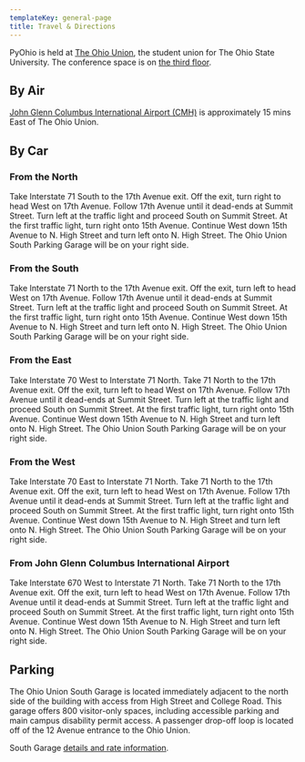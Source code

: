 ```yaml
---
templateKey: general-page
title: Travel & Directions
---
```


PyOhio is held at <a href="https://ohiounion.osu.edu/">The Ohio Union</a>, the
student union for The Ohio State University. The conference space is on
<a href="https://ohiounion.osu.edu/whats_inside/building_maps">the
third floor</a>.

<h2>By Air</h2>

<p><a href="https://flycolumbus.com/">John Glenn Columbus International Airport (CMH)</a>
is approximately 15 mins East of The Ohio Union.</p>

<h2>By Car</h2>

<h3>From the North</h3>
<p>Take Interstate 71 South to the 17th Avenue exit.  Off the exit, turn right to head West on 17th Avenue.  Follow 17th Avenue until it dead-ends at Summit Street.  Turn left at the traffic light and proceed South on Summit Street.  At the first traffic light, turn right onto 15th Avenue.  Continue West down 15th Avenue to N. High Street and turn left onto N. High Street.  The Ohio Union South Parking Garage will be on your right side.</p>

<h3>From the South</h3>
<p>Take Interstate 71 North to the 17th Avenue exit.  Off the exit, turn left to head West on 17th Avenue.  Follow 17th Avenue until it dead-ends at Summit Street.  Turn left at the traffic light and proceed South on Summit Street.  At the first traffic light, turn right onto 15th Avenue.  Continue West down 15th Avenue to N. High Street and turn left onto N. High Street.  The Ohio Union South Parking Garage will be on your right side.</p>

<h3>From the East</h3>
<p>Take Interstate 70 West to Interstate 71 North.  Take 71 North to the 17th Avenue exit.  Off the exit, turn left to head West on 17th Avenue.  Follow 17th Avenue until it dead-ends at Summit Street.  Turn left at the traffic light and proceed South on Summit Street.  At the first traffic light, turn right onto 15th Avenue.  Continue West down 15th Avenue to N. High Street and turn left onto N. High Street.  The Ohio Union South Parking Garage will be on your right side.<p>

<h3>From the West</h3>
<p>Take Interstate 70 East to Interstate 71 North.  Take 71 North to the 17th Avenue exit.  Off the exit, turn left to head West on 17th Avenue.  Follow 17th Avenue until it dead-ends at Summit Street.  Turn left at the traffic light and proceed South on Summit Street.  At the first traffic light, turn right onto 15th Avenue.  Continue West down 15th Avenue to N. High Street and turn left onto N. High Street.  The Ohio Union South Parking Garage will be on your right side.</p>

<h3>From John Glenn Columbus International Airport</h3>
<p>Take Interstate 670 West to Interstate 71 North.  Take 71 North to the 17th Avenue exit.  Off the exit, turn left to head West on 17th Avenue.  Follow 17th Avenue until it dead-ends at Summit Street.  Turn left at the traffic light and proceed South on Summit Street.  At the first traffic light, turn right onto 15th Avenue.  Continue West down 15th Avenue to N. High Street and turn left onto N. High Street.  The Ohio Union South Parking Garage will be on your right side.</p>

<h2>Parking</h2>

<p>The Ohio Union South Garage is located immediately adjacent to the north side of the building with access from High Street and College Road. This garage offers 800 visitor-only spaces, including accessible parking and main campus disability permit access. A passenger drop-off loop is located off of the 12 Avenue entrance to the Ohio Union.</p>

South Garage <a href="http://osu.campusparc.com/home/garages/academic-south-campus/ohio-union-south">details and rate information</a>.
